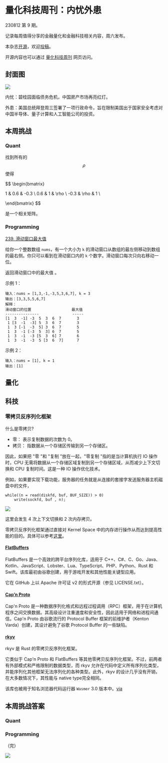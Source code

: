 # 量化科技周刊：内忧外患

230812 第 9 期。

记录每周值得分享的金融量化和金融科技相关内容，周六发布。

本杂志[开源](https://github.com/Midtown-Innovation/quantech-weekly.git "开源地址")，欢迎[投稿](https://github.com/Midtown-Innovation/quantech-weekly/issues "投稿")。

开源内容也可以通过 [量化科技周刊](https://midtown.gitbook.io/quantech "量化科技周刊") 网页访问。

## 封面图

![](https://media.npr.org/assets/img/2021/02/02/ap21031450345090_wide-47acab7e5a2dccee242e7d7aaa2283cb88783643-s1600-c85.webp)

内忧：碧桂园面临债务危机，中国房产市场再亮红灯。

外患：美国总统拜登周三签署了一项行政命令，旨在限制美国出于国家安全考虑对中国半导体、量子计算和人工智能公司的投资。

## 本周挑战

### Quant

找到所有的 $$\rho$$ 使得

$$
\begin{bmatrix}

1 & 0.6 & -0.3 \\
0.6 & 1 & \rho \\
-0.3 & \rho & 1 \\

\end{bmatrix}
$$ 

是一个相关矩阵。

### Programming

[239. 滑动窗口最大值](https://leetcode.cn/problems/sliding-window-maximum/ "239. 滑动窗口最大值")

给你一个整数数组 `nums`，有一个大小为 `k` 的滑动窗口从数组的最左侧移动到数组的最右侧。你只可以看到在滑动窗口内的 `k` 个数字。滑动窗口每次只向右移动一位。

返回滑动窗口中的最大值 。

示例 1：
```
输入：nums = [1,3,-1,-3,5,3,6,7], k = 3
输出：[3,3,5,5,6,7]
解释：
滑动窗口的位置                  最大值
---------------               -----
[1  3  -1] -3  5  3  6  7       3
 1 [3  -1  -3] 5  3  6  7       3
 1  3 [-1  -3  5] 3  6  7       5
 1  3  -1 [-3  5  3] 6  7       5
 1  3  -1  -3 [5  3  6] 7       6
 1  3  -1  -3  5 [3  6  7]      7
```

示例 2：
```
输入：nums = [1], k = 1
输出：[1]
```

## 量化

## 科技

### 零拷贝反序列化框架

什么是零拷贝?

- 零： 表示复制数据的次数为 0。
- 拷贝： 指数据从一个存储区传输到另一个存储区。

因此，如果把 "零 "和 "复制 "放在一起，"零复制 "指的是当计算机执行 IO 操作时，CPU 无需将数据从一个存储区域复制到另一个存储区域，从而减少上下文切换和 CPU 复制时间。这是一种 IO 操作优化技术。

例如，如果要实现下载功能，服务器的任务就是从连接的套接字发送服务器主机磁盘中的文件，

```
while((n = read(diskfd, buf, BUF_SIZE)) > 0)
    write(sockfd, buf , n);
```

![](https://miro.medium.com/v2/resize:fit:1400/format:webp/1*-MMXU-oClpK9PgnBerY20w.png)

这里会发生 4 次上下文切换和 2 次内存拷贝。

零拷贝反序列化框架通过直接对 Kernel Space 中的内存进行操作从而达到提高性能的目的。具体可以参考[这里](https://zhuanlan.zhihu.com/p/410391372 "彻底理解零拷贝")。

#### [FlatBuffers](https://flatbuffers.dev/ "FlatBuffers")

FlatBuffers 是一个高效的跨平台序列化库，适用于 C++、C#、C、Go、Java、Kotlin、JavaScript、Lobster、Lua、TypeScript、PHP、Python、Rust 和 Swift。该库最初由谷歌创建，用于游戏开发和其他性能关键型应用。

它在 GitHub 上以 Apache 许可证 v2 的形式开源（参见 LICENSE.txt）。

#### [Cap’n Proto](https://capnproto.org/ "Cap’n Proto")

Cap'n Proto 是一种数据序列化格式和远程过程调用（RPC）框架，用于在计算机程序之间交换数据。其高级设计注重速度和安全性，因此适用于网络和进程间通信。Cap'n Proto 由谷歌流行的 Protocol Buffer 框架的前维护者（Kenton Varda）创建，其设计避免了谷歌 Protocol Buffer 的一些缺陷。

#### [rkyv](https://github.com/rkyv/rkyv "rkyv")

rkyv 是 Rust 的零拷贝反序列化框架。

它类似于 Cap'n Proto 和 FlatBuffers 等其他零拷贝反序列化框架。不过，前两者有外部模式和严格限制的数据类型，而 rkyv 允许在代码中定义所有序列化类型，并能序列化其他框架无法序列化的各种类型。此外，rkyv 的设计几乎没有开销，在大多数情况下，其性能与 native type完全相同。

该库也被用于知名浏览器代码运行器 `Wasmer` 3.0 版本中。[via](https://wasmer.io/posts/announcing-wasmer-3_0 "Announcing Wasmer 3.0")

## 本周挑战答案

### Quant

### Programming

（完）

![](https://raw.githubusercontent.com/Midtown-Innovation/quantech-weekly/main/resource/wechat.png)


